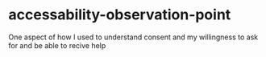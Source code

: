 # accessability-observation-point
One aspect of how I used to understand consent and my willingness to ask for and be able to recive help
